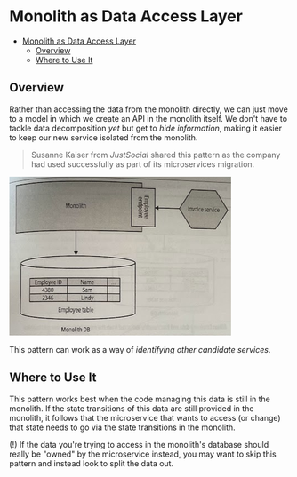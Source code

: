 # Monolith as Data Access Layer

- [Monolith as Data Access Layer](#monolith-as-data-access-layer)
  - [Overview](#overview)
  - [Where to Use It](#where-to-use-it)

## Overview

Rather than accessing the data from the monolith directly, we can just move to a model in which we create an API in the monolith itself. We don't have to tackle data decomposition *yet* but get to *hide information*, making it easier to keep our new service isolated from the monolith.

> Susanne Kaiser from *JustSocial* shared this pattern as the company had used successfully as part of its microservices migration.

![](2021-11-14-18-48-00.png)

This pattern can work as a way of *identifying other candidate services*.

## Where to Use It

This pattern works best when the code managing this data is still in the monolith. If the state transitions of this data are still provided in the monolith, it follows that the microservice that wants to access (or change) that state needs to go via the state transitions in the monolith.

(!) If the data you're trying to access in the monolith's database should really be "owned" by the microservice instead, you may want to skip this pattern and instead look to split the data out.
